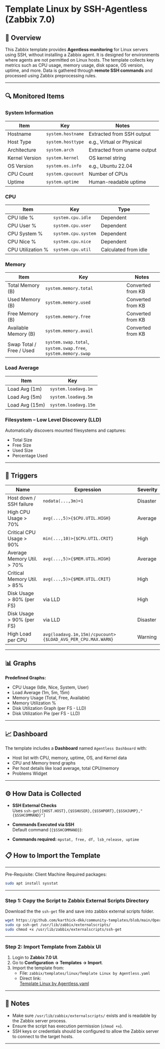 # Template Linux by SSH-Agentless (Zabbix 7.0)

## 📌 Overview
This Zabbix template provides **Agentless monitoring** for Linux servers using SSH, without installing a Zabbix agent.
It is designed for environments where agents are not permitted on Linux hosts.
The template collects key metrics such as CPU usage, memory usage, disk space, OS version, uptime, and more.
Data is gathered through **remote SSH commands** and processed using Zabbix preprocessing rules.

---

## 🔍 Monitored Items

### **System Information**
| Item | Key | Notes |
|------|-----|-------|
| Hostname | `system.hostname` | Extracted from SSH output |
| Host Type | `system.hosttype` | e.g., Virtual or Physical |
| Architecture | `system.arch` | Extracted from uname output |
| Kernel Version | `system.kernel` | OS kernel string |
| OS Version | `system.os.info` | e.g., Ubuntu 22.04 |
| CPU Count | `system.cpucount` | Number of CPUs |
| Uptime | `system.uptime` | Human-readable uptime |

### **CPU**
| Item | Key | Type |
|------|-----|------|
| CPU Idle % | `system.cpu.idle` | Dependent |
| CPU User % | `system.cpu.user` | Dependent |
| CPU System % | `system.cpu.system` | Dependent |
| CPU Nice % | `system.cpu.nice` | Dependent |
| CPU Utilization % | `system.cpu.util` | Calculated from idle |

### **Memory**
| Item | Key | Notes |
|------|-----|-------|
| Total Memory (B) | `system.memory.total` | Converted from KB |
| Used Memory (B) | `system.memory.used` | Converted from KB |
| Free Memory (B) | `system.memory.free` | Converted from KB |
| Available Memory (B) | `system.memory.avail` | Converted from KB |
| Swap Total / Free / Used | `system.swap.total`, `system.swap.free`, `system.memory.swap` | |

### **Load Average**
| Item | Key |
|------|-----|
| Load Avg (1m) | `system.loadavg.1m` |
| Load Avg (5m) | `system.loadavg.5m` |
| Load Avg (15m) | `system.loadavg.15m` |

### **Filesystem – Low Level Discovery (LLD)**
Automatically discovers mounted filesystems and captures:
- Total Size
- Free Size
- Used Size
- Percentage Used

---

## 🚨 Triggers

| Name | Expression | Severity |
|------|------------|----------|
| Host down / SSH failure | `nodata(...,3m)=1` | Disaster |
| High CPU Usage > 70% | `avg(...,5)>{$CPU.UTIL.HIGH}` | Average |
| Critical CPU Usage > 90% | `min(...,10)>{$CPU.UTIL.CRIT}` | High |
| Average Memory Util. > 70% | `avg(...,5)>{$MEM.UTIL.HIGH}` | Average |
| Critical Memory Util. > 85% | `avg(...,5)>{$MEM.UTIL.CRIT}` | High |
| Disk Usage > 80% (per FS) | via LLD | High |
| Disk Usage > 90% (per FS) | via LLD | Disaster |
| High Load per CPU | `avg(loadavg.1m,15m)/cpucount>{$LOAD_AVG_PER_CPU.MAX.WARN}` | Warning |

---

## 📊 Graphs

**Predefined Graphs:**
- CPU Usage (Idle, Nice, System, User)
- Load Average (1m, 5m, 15m)
- Memory Usage (Total, Free, Available)
- Memory Utilization %
- Disk Utilization Graph (per FS - LLD)
- Disk Utilization Pie (per FS - LLD)

---

## 📈 Dashboard

The template includes a **Dashboard** named `Agentless Dashboard` with:
- Host list with CPU, memory, uptime, OS, and Kernel data
- CPU and Memory trend graphs
- Per host details like load average, total CPU/memory
- Problems Widget

---

## ⚙ How Data is Collected

- **SSH External Checks**  
  Uses `ssh-get[{HOST.HOST},{$SSHUSER},{$SSHPORT},{$SSHJUMP},"{$SSHCOMMAND}"]`
  
- **Commands Executed via SSH**  
  Default command (`{$SSHCOMMAND}`):
- **Commands required:** 
`mpstat, free, df, lsb_release, uptime `


## 📋 How to Import the Template
---
Pre-Requisite: 
Client Machine Required packages: 

```bash
sudo apt install sysstat
```

---

### **Step 1: Copy the Script to Zabbix External Scripts Directory**

Download the the `ssh-get` file and save into zabbix external scripts folder.
```bash
wget https://github.com/karthick-dkk/community-templates/blob/main/Operating_Systems/Linux/template_Linux_by_Agentless/7.0/ssh-get
sudo cp ssh-get /usr/lib/zabbix/externalscripts/
sudo chmod +x /usr/lib/zabbix/externalscripts/ssh-get
```

---

### **Step 2: Import Template from Zabbix UI**
1. Login to **Zabbix 7.0 UI**.
2. Go to **Configuration → Templates → Import**.
3. Import the template from:
   - File: `zabbix/templates/linux/Template Linux by Agentless.yaml`
   - Direct link:  
     [Template Linux by Agentless.yaml](https://github.com/karthick-dkk/community-templates/blob/main/Operating_Systems/Linux/template_Linux_by_Agentless/7.0/template_Linux_by_Agentless.yaml)

---

## 📌 Notes
- Make sure `/usr/lib/zabbix/externalscripts/` exists and is readable by the Zabbix server process.
- Ensure the script has execution permission (`chmod +x`).
- SSH keys or credentials should be configured to allow the Zabbix server to connect to the target hosts.

---
